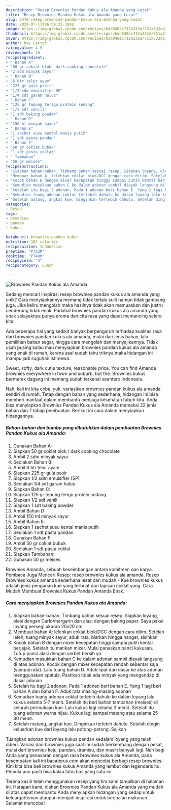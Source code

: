 ```yaml
---
description: "Resep Brownies Pandan Kukus ala Amanda yang Lezat"
title: "Resep Brownies Pandan Kukus ala Amanda yang Lezat"
slug: 2470-resep-brownies-pandan-kukus-ala-amanda-yang-lezat
date: 2020-07-11T06:59:35.188Z
image: https://img-global.cpcdn.com/recipes/bdd848ec712a332e/751x532cq70/brownies-pandan-kukus-ala-amanda-foto-resep-utama.jpg
thumbnail: https://img-global.cpcdn.com/recipes/bdd848ec712a332e/751x532cq70/brownies-pandan-kukus-ala-amanda-foto-resep-utama.jpg
cover: https://img-global.cpcdn.com/recipes/bdd848ec712a332e/751x532cq70/brownies-pandan-kukus-ala-amanda-foto-resep-utama.jpg
author: Ray Carter
ratingvalue: 4.9
reviewcount: 10
recipeingredient:
- " Bahan A"
- "50 gr coklat blok  dark cooking chocolate"
- "2 sdm minyak sayur"
- " Bahan B"
- "6 btr telur ayam"
- "225 gr gula pasir"
- "1/2 sdm emulsifier SP"
- "1/4 sdt garam halus"
- " Bahan C"
- "125 gr tepung terigu protein sedang"
- "1/2 sdt vanili"
- "1 sdt baking powder"
- " Bahan D"
- "150 ml minyak sayur"
- " Bahan E"
- "1 sachet susu kental manis putih"
- "1 sdt pasta pandan"
- " Bahan F"
- "50 gr coklat bubuk"
- "1 sdt pasta coklat"
- " Tambahan"
- "50 gr meises"
recipeinstructions:
- "Siapkan bahan-bahan. Timbang bahan sesuai resep. Siapkan loyang, olesi dengan Carlo/margarin dan alasi dengan baking paper. Saya pakai loyang persegi ukuran 20x20 cm"
- "Membuat bahan A: lelehkan coklat blok/DCC dengan cara ditim. Setelah leleh, tuang minyak sayur, aduk rata, biarkan hingga hangat, sisihkan"
- "Kocok bahan B dengan mixer kecepatan tinggi sampai putih kental berjejak. Setelah itu matikan mixer. Mulai panaskan panci kukusan. Tutup panci alasi dengan serbet bersih ya."
- "Kemudian masukkan bahan C ke dalam adonan sambil diayak langsung di atas adonan. Kocok dengan mixer kecepatan rendah sebentar saja (sampai rata). Lalu tuang bahan D. Aduk lipat dari dasar ke atas adonan menggunakan spatula. Pastikan tidak ada minyak yang mengendap di dasar adonan"
- "Setelah itu bagi 2 adonan. Pada 1 adonan beri bahan E. Yang 1 lagi beri bahan A dan bahan F. Aduk rata masing-masing adonan"
- "Kemudian tuang adonan coklat terlebih dahulu ke dalam loyang lalu kukus selama 5-7 menit. Setelah itu beri bahan tambahan (meises) di seluruh permukaan kue. Lalu kukus lagi selama 3 menit. Setelah itu tuang adonan warna hijau. Kukus lagi sampai matang atau selama 25 - 30 menit."
- "Setelah matang, angkat kue. Dinginkan terlebih dahulu. Setelah dingin keluarkan kue dari loyang lalu potong-potong. Sajikan"
categories:
- Resep
tags:
- brownies
- pandan
- kukus

katakunci: brownies pandan kukus 
nutrition: 187 calories
recipecuisine: Indonesian
preptime: "PT23M"
cooktime: "PT48M"
recipeyield: "3"
recipecategory: Lunch

---
```



![Brownies Pandan Kukus ala Amanda](https://img-global.cpcdn.com/recipes/bdd848ec712a332e/751x532cq70/brownies-pandan-kukus-ala-amanda-foto-resep-utama.jpg)

Sedang mencari inspirasi resep brownies pandan kukus ala amanda yang unik? Cara menyiapkannya memang tidak terlalu sulit namun tidak gampang juga. Jika keliru mengolah maka hasilnya tidak akan memuaskan dan justru cenderung tidak enak. Padahal brownies pandan kukus ala amanda yang enak selayaknya punya aroma dan cita rasa yang dapat memancing selera kita.

Ada beberapa hal yang sedikit banyak berpengaruh terhadap kualitas rasa dari brownies pandan kukus ala amanda, mulai dari jenis bahan, lalu pemilihan bahan segar, hingga cara mengolah dan menyajikannya. Tidak usah pusing kalau mau menyiapkan brownies pandan kukus ala amanda yang enak di rumah, karena asal sudah tahu triknya maka hidangan ini mampu jadi suguhan istimewa.

Sweet, softy, dark cutie texture, reasonable price. You can find Amanda brownies everywhere in town and suburb, but the. Brownies kukus bermerek dagang ini memang sudah terkenal seantero Indonesia.


Nah, kali ini kita coba, yuk, variasikan brownies pandan kukus ala amanda sendiri di rumah. Tetap dengan bahan yang sederhana, hidangan ini bisa memberi manfaat dalam membantu menjaga kesehatan tubuh kita. Anda bisa menyiapkan Brownies Pandan Kukus ala Amanda memakai 22 jenis bahan dan 7 tahap pembuatan. Berikut ini cara dalam menyiapkan hidangannya.

<!--inarticleads1-->

##### Bahan-bahan dan bumbu yang dibutuhkan dalam pembuatan Brownies Pandan Kukus ala Amanda:

1. Gunakan  Bahan A:
1. Siapkan 50 gr coklat blok / dark cooking chocolate
1. Ambil 2 sdm minyak sayur
1. Sediakan  Bahan B:
1. Ambil 6 btr telur ayam
1. Siapkan 225 gr gula pasir
1. Siapkan 1/2 sdm emulsifier (SP)
1. Sediakan 1/4 sdt garam halus
1. Siapkan  Bahan C:
1. Siapkan 125 gr tepung terigu protein sedang
1. Siapkan 1/2 sdt vanili
1. Siapkan 1 sdt baking powder
1. Ambil  Bahan D
1. Ambil 150 ml minyak sayur
1. Ambil  Bahan E:
1. Siapkan 1 sachet susu kental manis putih
1. Sediakan 1 sdt pasta pandan
1. Gunakan  Bahan F:
1. Ambil 50 gr coklat bubuk
1. Sediakan 1 sdt pasta coklat
1. Siapkan  Tambahan:
1. Gunakan 50 gr meises


Brownies Amanda, sebuah keseimbangan antara komitmen dan karya. Pembaca Juga Mencari Resep: resep brownies kukus ala amanda. Resep Brownies kukus amanda sederhana lezat dan mudah - Kue brownies kukus adalah jenis penganan kue yang terbuat dari lapisan coklat yang. Cara Mudah Membuat Brownies Kukus Pandan Amanda Enak. 

<!--inarticleads2-->

##### Cara menyiapkan Brownies Pandan Kukus ala Amanda:

1. Siapkan bahan-bahan. Timbang bahan sesuai resep. Siapkan loyang, olesi dengan Carlo/margarin dan alasi dengan baking paper. Saya pakai loyang persegi ukuran 20x20 cm
1. Membuat bahan A: lelehkan coklat blok/DCC dengan cara ditim. Setelah leleh, tuang minyak sayur, aduk rata, biarkan hingga hangat, sisihkan
1. Kocok bahan B dengan mixer kecepatan tinggi sampai putih kental berjejak. Setelah itu matikan mixer. Mulai panaskan panci kukusan. Tutup panci alasi dengan serbet bersih ya.
1. Kemudian masukkan bahan C ke dalam adonan sambil diayak langsung di atas adonan. Kocok dengan mixer kecepatan rendah sebentar saja (sampai rata). Lalu tuang bahan D. Aduk lipat dari dasar ke atas adonan menggunakan spatula. Pastikan tidak ada minyak yang mengendap di dasar adonan
1. Setelah itu bagi 2 adonan. Pada 1 adonan beri bahan E. Yang 1 lagi beri bahan A dan bahan F. Aduk rata masing-masing adonan
1. Kemudian tuang adonan coklat terlebih dahulu ke dalam loyang lalu kukus selama 5-7 menit. Setelah itu beri bahan tambahan (meises) di seluruh permukaan kue. Lalu kukus lagi selama 3 menit. Setelah itu tuang adonan warna hijau. Kukus lagi sampai matang atau selama 25 - 30 menit.
1. Setelah matang, angkat kue. Dinginkan terlebih dahulu. Setelah dingin keluarkan kue dari loyang lalu potong-potong. Sajikan


Tuangkan adonan brownies kukus pandan kedalam loyang yang telah diberi. Variasi dari brownies juga saat ini sudah berkembang dengan pesat, mulai dari brownies keju, pandan, tiramisu, dan masih banyak lagi. Nah bagi Anda yang penasaran dengan rasa brownies kukus ala Amanda, pada kesempatan kali ini bacaterus.com akan mencoba berbagi resep brownies. Kini kita bisa beli brownies kukus Amanda yang lembut dan legendaris itu. Pemula pun pasti bisa kalau tahu tips yang satu ini. 

Terima kasih telah menggunakan resep yang tim kami tampilkan di halaman ini. Harapan kami, olahan Brownies Pandan Kukus ala Amanda yang mudah di atas dapat membantu Anda menyiapkan hidangan yang sedap untuk keluarga/teman ataupun menjadi inspirasi untuk berjualan makanan. Selamat mencoba!
